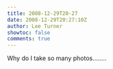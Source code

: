 ```yaml
---
title: 2008-12-29T20-27
date: 2008-12-29T20:27:10Z
author: Lee Turner
showtoc: false
comments: true
---
```


Why do I take so many photos........


